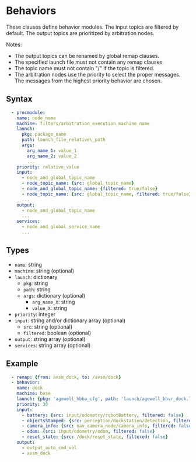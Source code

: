# Behaviors
These clauses define behavior modules. The input topics are filtered by default. The output topics are prioritized by arbitration nodes.

Notes:
- The output topics can be renamed by global remap clauses.
- The specified launch file must not contain any remap clauses.
- The topic name must not contain "/" if the topic is filtered.
- The arbitration nodes use the priority to select the proper messages. The messages from the highest priority behavior are chosen.

## Syntax
```yaml
  - procmodule:
    name: node_name
    machine: filters/arbitration_execution_machine_name
    launch:
      pkg: package_name
      path: launch_file_relative\_path
      args:
        arg_name_1: value_1
        arg_name_2: value_2
        ...
    priority: relative_value
    input:
      - node_and_global_topic_name
      - node_topic_name: {src: global_topic_name}
      - node_and_global_topic_name: {filtered: true/false}
      - node_topic_name: {src: global_topic_name, filtered: true/false}
      ...
    output:
      - node_and_global_topic_name
      ...
    services:
      - node_and_global_service_name
      ...
```

## Types
- `name`: string
- `machine`: string (optional)
- `launch`: dictionary
  - `pkg`: string
  - `path`: string
  - `args`: dictionary (optional)
    - `arg_name_X`: string
    - `value_X`: string
- `priority`: integer
- `input`: string and/or dictionary array (optional)
  - `src`: string (optional)
  - `filtered`: boolean (optional)
- `output`: string array (optional)
- `services`: string array (optional)

## Example
```yaml
  - remap: {from: avsm_dock, to: /avsm/dock}
  - behavior:
    name: dock
    machine: base
    launch: {pkg: 'agewell_hbba_cfg', path: 'launch/agewell_bhvr_dock.launch'}
    priority: 30
    input:
      - battery: {src: input/odometry/robotBattery, filtered: false}
      - objectsStamped: {src: perception/dockstation/detection, filtered: false}
      - camera_info: {src: nav_camera_node/camera_info, filtered: false}
      - odom: {src: input/odometry/odom, filtered: false}
      - reset_state: {src: /dock/reset_state, filtered: false}
    output:
      - output_auto_cmd_vel
      - avsm_dock
```
